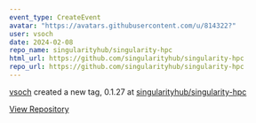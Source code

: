 ```yaml
---
event_type: CreateEvent
avatar: "https://avatars.githubusercontent.com/u/814322?"
user: vsoch
date: 2024-02-08
repo_name: singularityhub/singularity-hpc
html_url: https://github.com/singularityhub/singularity-hpc
repo_url: https://github.com/singularityhub/singularity-hpc
---
```


<a href='https://github.com/vsoch' target='_blank'>vsoch</a> created a new tag, 0.1.27 at <a href='https://github.com/singularityhub/singularity-hpc' target='_blank'>singularityhub/singularity-hpc</a>

<a href='https://github.com/singularityhub/singularity-hpc' target='_blank'>View Repository</a>